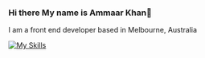 ### Hi there My name is Ammaar Khan👋

I am a front end developer based in Melbourne, Australia


[![My Skills](https://skillicons.dev/icons?i=html,css,js,","s!react,nodejs,tailwind,figma,blender)](https://skillicons.dev)
<!--
**Amm44r/Amm44r** is a ✨ _special_ ✨ repository because its `README.md` (this file) appears on your GitHub profile.


Here are some ideas to get you started:

- 🔭 I’m currently working on my portfolio website
- 🌱 I’m currently learning Angular
- 👯 I’m looking to collaborate on front end projects
- 📫 How to reach me: ammaarkhan2021@gmail.com
-->
